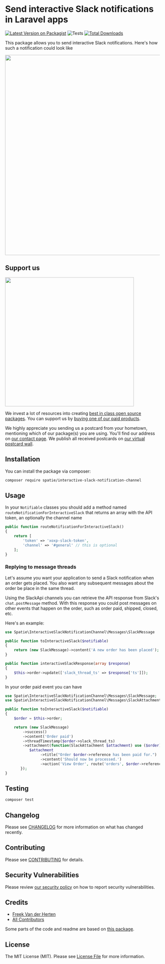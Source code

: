# Send interactive Slack notifications in Laravel apps

[![Latest Version on Packagist](https://img.shields.io/packagist/v/spatie/interactive-slack-notification-channel.svg?style=flat-square)](https://packagist.org/packages/spatie/interactive-slack-notification-channel)
![Tests](https://github.com/spatie/interactive-slack-notification-channel/workflows/Tests/badge.svg)
[![Total Downloads](https://img.shields.io/packagist/dt/spatie/interactive-slack-notification-channel.svg?style=flat-square)](https://packagist.org/packages/spatie/interactive-slack-notification-channel)

This package allows you to send interactive Slack notifications. Here's how such a notification could look like

<img src="https://github.com/spatie/interactive-slack-notification-channel/blob/main/docs/images/notification.png" width="650px" />

## Support us

[<img src="https://github-ads.s3.eu-central-1.amazonaws.com/interactive-slack-notification-channel.jpg?t=1" width="419px" />](https://spatie.be/github-ad-click/interactive-slack-notification-channel)

We invest a lot of resources into creating [best in class open source packages](https://spatie.be/open-source). You can
support us by [buying one of our paid products](https://spatie.be/open-source/support-us).

We highly appreciate you sending us a postcard from your hometown, mentioning which of our package(s) you are using.
You'll find our address on [our contact page](https://spatie.be/about-us). We publish all received postcards
on [our virtual postcard wall](https://spatie.be/open-source/postcards).

## Installation

You can install the package via composer:

```bash
composer require spatie/interactive-slack-notification-channel
```

## Usage

In your `Notifiable` classes you should add a method named `routeNotificationForInteractiveSlack` that returns an array with the
API token, an optionally the channel name

```php
public function routeNotificationForInteractiveSlack()
{
    return [
        'token' => 'xoxp-slack-token',
        'channel' => '#general' // this is optional
    ];
}
```

### Replying to message threads

Let's assume you want your application to send a Slack notification when an order gets placed. You also want any
subsequent messages about the order be place in the same thread.

Using the SlackApi channels you can retrieve the API response from Slack's `chat.postMessage` method. With this response
you could post messages on other events that happen on the order, such as order paid, shipped, closed, etc.

Here's an example:

```php
use Spatie\InteractiveSlackNotificationChannel\Messages\SlackMessage

public function toInteractiveSlack($notifiable)
{
    return (new SlackMessage)->content('A new order has been placed');
}

public function interactiveSlackResponse(array $response)
{    
    $this->order->update(['slack_thread_ts' => $response['ts']]);
}
```

In your order paid event you can have

```php
use Spatie\InteractiveSlackNotificationChannel\Messages\SlackMessage;
use Spatie\InteractiveSlackNotificationChannel\Messages\SlackAttachment;

public function toInteractiveSlack($notifiable)
{
    $order = $this->order;

    return (new SlackMessage)
        ->success()
        ->content('Order paid')
        ->threadTimestamp($order->slack_thread_ts)
        ->attachment(function(SlackAttachment $attachment) use ($order) {
           $attachment
                ->title("Order $order->reference has been paid for.")
                ->content('Should now be processed.')
                ->action('View Order', route('orders', $order->reference));
       });
}
```

## Testing

```bash
composer test
```

## Changelog

Please see [CHANGELOG](CHANGELOG.md) for more information on what has changed recently.

## Contributing

Please see [CONTRIBUTING](https://github.com/spatie/.github/blob/main/CONTRIBUTING.md) for details.

## Security Vulnerabilities

Please review [our security policy](../../security/policy) on how to report security vulnerabilities.

## Credits

- [Freek Van der Herten](https://github.com/freekmurze)
- [All Contributors](../../contributors)

Some parts of the code and readme are based on [this package](https://github.com/beyondcode/slack-notification-channel).

## License

The MIT License (MIT). Please see [License File](LICENSE.md) for more information.
